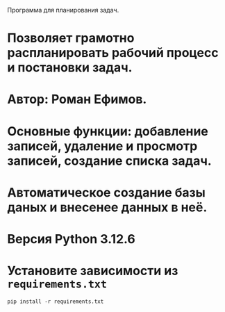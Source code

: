  Программа для планирования задач.
# Позволяет грамотно распланировать рабочий процесс и постановки задач.
# Автор: Роман Ефимов.
# Основные функции: добавление записей, удаление и просмотр записей, создание списка задач.  
# Автоматическое создание базы даных и внесенее данных в неё.
# Версия Python 3.12.6
# Установите зависимости из `requirements.txt`
    pip install -r requirements.txt
